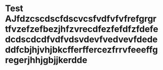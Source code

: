 # Test AJfdzcscdscfdscvcsfvdfvfvfrefgrgrtfvzefzefbezjhfzvrecdfezfefdfzfdefedcdscdcdfvdfvdsvdevfvedvevfdededdfcbjhjvhjbkcfferffercezfrrvfeeeffgregerjhhjgbjjkerdde
